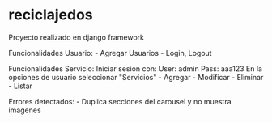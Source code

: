 # reciclajedos

Proyecto realizado en django framework

Funcionalidades Usuario:
    - Agregar Usuarios
    - Login, Logout

Funcionalidades Servicio:
    Iniciar sesion con:
        User: admin
        Pass: aaa123
    En la opciones de usuario seleccionar "Servicios"
        - Agregar
        - Modificar
        - Eliminar
        - Listar

Errores detectados:
    - Duplica secciones del carousel y no muestra imagenes
